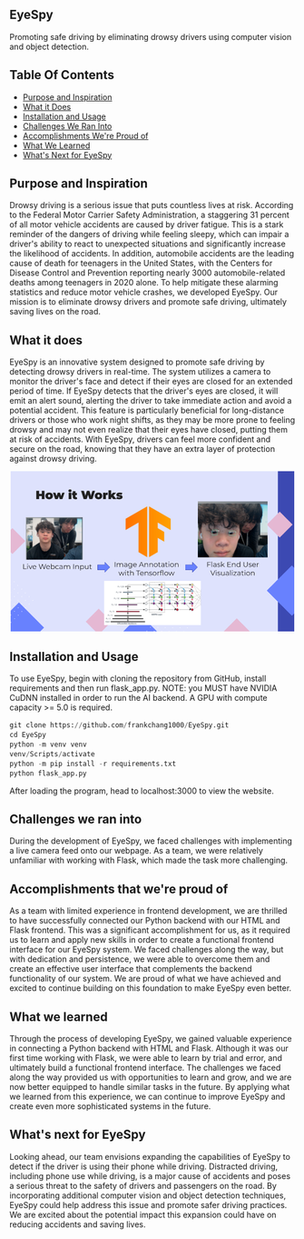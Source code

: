 ## **EyeSpy**
Promoting safe driving by eliminating drowsy drivers using computer vision and object detection.


## Table Of Contents

* [Purpose and Inspiration](#purpose-and-inspiration)
* [What it Does](#what-it-does)
* [Installation and Usage](#installation-and-usage)
* [Challenges We Ran Into](#challenges-we-ran-into)
* [Accomplishments We're Proud of](#accomplishments-we're-proud-of)
* [What We Learned](#what-we-learned)
* [What's Next for EyeSpy](#what's-next-for-eyespy)




## Purpose and Inspiration 
Drowsy driving is a serious issue that puts countless lives at risk. According to the Federal Motor Carrier Safety Administration, a staggering 31 percent of all motor vehicle accidents are caused by driver fatigue. This is a stark reminder of the dangers of driving while feeling sleepy, which can impair a driver's ability to react to unexpected situations and significantly increase the likelihood of accidents. In addition, automobile accidents are the leading cause of death for teenagers in the United States, with the Centers for Disease Control and Prevention reporting nearly 3000 automobile-related deaths among teenagers in 2020 alone. To help mitigate these alarming statistics and reduce motor vehicle crashes, we developed EyeSpy. Our mission is to eliminate drowsy drivers and promote safe driving, ultimately saving lives on the road.

## What it does

EyeSpy is an innovative system designed to promote safe driving by detecting drowsy drivers in real-time. The system utilizes a camera to monitor the driver's face and detect if their eyes are closed for an extended period of time. If EyeSpy detects that the driver's eyes are closed, it will emit an alert sound, alerting the driver to take immediate action and avoid a potential accident. This feature is particularly beneficial for long-distance drivers or those who work night shifts, as they may be more prone to feeling drowsy and may not even realize that their eyes have closed, putting them at risk of accidents. With EyeSpy, drivers can feel more confident and secure on the road, knowing that they have an extra layer of protection against drowsy driving.

<p align="center">
  <img src="https://github.com/frankchang1000/EyeSpy/blob/main/docs/EyeSpy Slides.png", width="500"/>
</p>

## Installation and Usage

To use EyeSpy, begin with cloning the repository from GitHub, install requirements and then run flask_app.py. NOTE: you MUST have NVIDIA CuDNN installed in order to run the AI backend. A GPU with compute capacity >= 5.0 is required.

```python
git clone https://github.com/frankchang1000/EyeSpy.git
cd EyeSpy
python -m venv venv
venv/Scripts/activate
python -m pip install -r requirements.txt
python flask_app.py
```

After loading the program, head to localhost:3000 to view the website.

## Challenges we ran into

During the development of EyeSpy, we faced challenges with implementing a live camera feed onto our webpage. As a team, we were relatively unfamiliar with working with Flask, which made the task more challenging. 
## Accomplishments that we're proud of

As a team with limited experience in frontend development, we are thrilled to have successfully connected our Python backend with our HTML and Flask frontend. This was a significant accomplishment for us, as it required us to learn and apply new skills in order to create a functional frontend interface for our EyeSpy system. We faced challenges along the way, but with dedication and persistence, we were able to overcome them and create an effective user interface that complements the backend functionality of our system. We are proud of what we have achieved and excited to continue building on this foundation to make EyeSpy even better.

## What we learned

Through the process of developing EyeSpy, we gained valuable experience in connecting a Python backend with HTML and Flask. Although it was our first time working with Flask, we were able to learn by trial and error, and ultimately build a functional frontend interface. The challenges we faced along the way provided us with opportunities to learn and grow, and we are now better equipped to handle similar tasks in the future. By applying what we learned from this experience, we can continue to improve EyeSpy and create even more sophisticated systems in the future.

## What's next for EyeSpy
Looking ahead, our team envisions expanding the capabilities of EyeSpy to detect if the driver is using their phone while driving. Distracted driving, including phone use while driving, is a major cause of accidents and poses a serious threat to the safety of drivers and passengers on the road. By incorporating additional computer vision and object detection techniques, EyeSpy could help address this issue and promote safer driving practices. We are excited about the potential impact this expansion could have on reducing accidents and saving lives.


